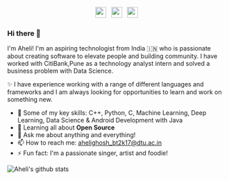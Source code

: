 <p align='center'>
<a href="https://twitter.com/aheli_g"><img height="25" src="https://github.com/WaylonWalker/WaylonWalker/blob/master/icon/twitter.png?raw=true"></a>&nbsp;&nbsp;
<a href="https://www.instagram.com/aheli__g"><img height="25" src="https://github.com/WaylonWalker/WaylonWalker/blob/master/icon/instagram.jpg?raw=true"></a>&nbsp;&nbsp;
<a href="https://www.linkedin.com/in/aheli-ghosh/"><img height="25" src="https://github.com/WaylonWalker/WaylonWalker/blob/master/icon/linkedin.png?raw=true"></a>
</p>

### Hi there 👋

I'm Aheli! I'm an aspiring technologist from India 🇮🇳 who is passionate about creating software to elevate people and building community. I have worked with CitiBank,Pune as a technology analyst intern and solved a business problem with Data Science. 

✨ I have experience working with a range of different languages and frameworks and I am always looking for opportunities to learn and work on something new. 

- 🔭 Some of my key skills:  C++, Python, C, Machine Learning, Deep Learning, Data Science & Android Development with Java
- 🌱 Learning all about **Open Source**
- 💬 Ask me about anything and everything!
- 📫 How to reach me: ahelighosh_bt2k17@dtu.ac.in
- ⚡ Fun fact: I'm a passionate singer, artist and foodie!

![Aheli's github stats](https://github-readme-stats.vercel.app/api?username=Ahelii16&show_icons=true&hide_border=true)

